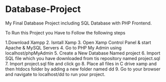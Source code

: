 # Database-Project
My Final Database Project including SQL Database with PHP Frontend.

To Run this Project you Have to Follow the following steps

1.Download Xampp
2. Isntall Xamp
3. Open Xamp Control Panel & start Apache & MySQL Servers
4. Go to PHP My Admin using localhost/phpMyAdmin
5. Create a New Database Named project
6. Import SQL file which you have downloaded from tis repository named project.sql
7. Import project.sql file and click go
8. Place all files in C drive xamp and then htdocs folder by adding a new folder named dd
9. Go to your browser and navigate to localhost/dd to run your project.
